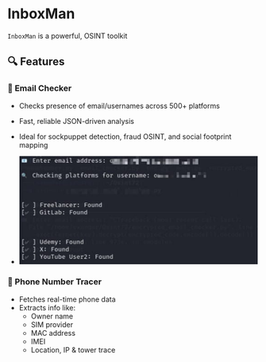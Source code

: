 # InboxMan
`InboxMan` is a powerful,  OSINT toolkit

## 🔍 Features
### 🔹 Email Checker
- Checks presence of email/usernames across 500+ platforms
- Fast, reliable JSON-driven analysis
- Ideal for sockpuppet detection, fraud OSINT, and social footprint mapping

- ![InboxMan Tool Screenshot](Image2.jpg)


### 🔹 Phone Number Tracer
- Fetches real-time phone data
- Extracts info like:
  - Owner name
  - SIM provider
  - MAC address
  - IMEI
  - Location, IP & tower trace

